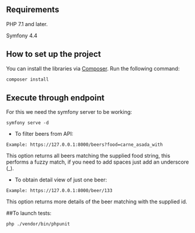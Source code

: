 ## Requirements

PHP 7.1 and later.

Symfony 4.4

## How to set up the project

You can install the libraries via [Composer](http://getcomposer.org/). Run the following command:

```bash
composer install
```

## Execute through endpoint



For this we need the symfony server to be working:

``` 
symfony serve -d
 ```
- To filter beers from API: 
```
Example: https://127.0.0.1:8000/beers?food=carne_asada_with
```
This option returns all beers matching the supplied food string, this performs a fuzzy match, if you need to add spaces just add an underscore (_).


- To obtain detail view of just one beer:

```
Example: https://127.0.0.1:8000/beer/133
```
This option returns more details of the beer matching with the supplied id.


##To launch tests:
``` 
php ./vendor/bin/phpunit
